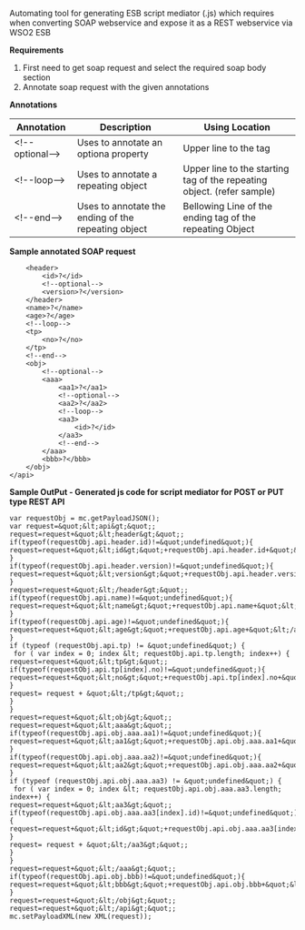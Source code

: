 Automating tool for generating ESB script mediator (.js) which requires when converting SOAP webservice and expose it as a REST webservice via WSO2 ESB

<b>Requirements</b>

1. First need to get soap request and select the required soap body section
2. Annotate soap request with the given annotations

<b>Annotations</b>
<table>
<thead><th>Annotation</th><th>Description</th><th>Using Location</th></thead>
<tbody>
<tr><td>&lt;!--optional--&gt;</td><td>Uses to annotate an optiona property</td><td>Upper line to the tag</td></tr>
<tr><td>&lt;!--loop--&gt;</td><td>Uses to annotate a repeating object</td><td>Upper line to the starting tag of the repeating object. (refer sample)</td></tr>
<tr><td>&lt;!--end--&gt;</td><td>Uses to annotate the ending of the repeating object</td><td>Bellowing Line of the ending tag of the repeating Object</td></tr>
</tbody>
</table>

<b>Sample annotated SOAP request</b>
```<api>
	<header>
		<id>?</id>
		<!--optional-->
		<version>?</version>
	</header>
	<name>?</name>
	<age>?</age>
	<!--loop-->
	<tp>
		<no>?</no>
	</tp>
	<!--end-->
	<obj>
		<!--optional-->
		<aaa>
			<aa1>?</aa1>
			<!--optional-->
			<aa2>?</aa2>
			<!--loop-->
			<aa3>
				<id>?</id>
			</aa3>
			<!--end-->
		</aaa>
		<bbb>?</bbb>
	</obj>
</api>
```

<b>Sample OutPut - Generated js code for script mediator for POST or PUT type REST API</b>
```
var requestObj = mc.getPayloadJSON();
var request=&quot;&lt;api&gt;&quot;;
request=request+&quot;&lt;header&gt;&quot;;
if(typeof(requestObj.api.header.id)!=&quot;undefined&quot;){
request=request+&quot;&lt;id&gt;&quot;+requestObj.api.header.id+&quot;&lt;/id&gt;&quot;;
}
if(typeof(requestObj.api.header.version)!=&quot;undefined&quot;){
request=request+&quot;&lt;version&gt;&quot;+requestObj.api.header.version+&quot;&lt;/version&gt;&quot;;
}
request=request+&quot;&lt;/header&gt;&quot;;
if(typeof(requestObj.api.name)!=&quot;undefined&quot;){
request=request+&quot;&lt;name&gt;&quot;+requestObj.api.name+&quot;&lt;/name&gt;&quot;;
}
if(typeof(requestObj.api.age)!=&quot;undefined&quot;){
request=request+&quot;&lt;age&gt;&quot;+requestObj.api.age+&quot;&lt;/age&gt;&quot;;
}
if (typeof (requestObj.api.tp) != &quot;undefined&quot;) {
 for ( var index = 0; index &lt; requestObj.api.tp.length; index++) {
request=request+&quot;&lt;tp&gt;&quot;;
if(typeof(requestObj.api.tp[index].no)!=&quot;undefined&quot;){
request=request+&quot;&lt;no&gt;&quot;+requestObj.api.tp[index].no+&quot;&lt;/no&gt;&quot;;
}
request= request + &quot;&lt;/tp&gt;&quot;;
}
}
request=request+&quot;&lt;obj&gt;&quot;;
request=request+&quot;&lt;aaa&gt;&quot;;
if(typeof(requestObj.api.obj.aaa.aa1)!=&quot;undefined&quot;){
request=request+&quot;&lt;aa1&gt;&quot;+requestObj.api.obj.aaa.aa1+&quot;&lt;/aa1&gt;&quot;;
}
if(typeof(requestObj.api.obj.aaa.aa2)!=&quot;undefined&quot;){
request=request+&quot;&lt;aa2&gt;&quot;+requestObj.api.obj.aaa.aa2+&quot;&lt;/aa2&gt;&quot;;
}
if (typeof (requestObj.api.obj.aaa.aa3) != &quot;undefined&quot;) {
 for ( var index = 0; index &lt; requestObj.api.obj.aaa.aa3.length; index++) {
request=request+&quot;&lt;aa3&gt;&quot;;
if(typeof(requestObj.api.obj.aaa.aa3[index].id)!=&quot;undefined&quot;){
request=request+&quot;&lt;id&gt;&quot;+requestObj.api.obj.aaa.aa3[index].id+&quot;&lt;/id&gt;&quot;;
}
request= request + &quot;&lt;/aa3&gt;&quot;;
}
}
request=request+&quot;&lt;/aaa&gt;&quot;;
if(typeof(requestObj.api.obj.bbb)!=&quot;undefined&quot;){
request=request+&quot;&lt;bbb&gt;&quot;+requestObj.api.obj.bbb+&quot;&lt;/bbb&gt;&quot;;
}
request=request+&quot;&lt;/obj&gt;&quot;;
request=request+&quot;&lt;/api&gt;&quot;;
mc.setPayloadXML(new XML(request));
```



